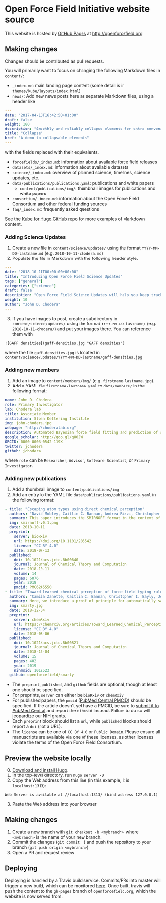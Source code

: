 # Open Force Field Initiative website source

This website is hosted by [GitHub Pages](https://pages.github.com/) at http://openforcefield.org

## Making changes

Changes should be contributed as pull requests.

You will primarily want to focus on changing the following Markdown files in `content/`:
* `_index.md`: main landing page content (some detail is in `themes/kube/layouts/index.html`)
* `news/`: Add new news posts here as separate Markdown files, using a header like
```yaml
---
date: "2017-04-10T16:42:50+01:00"
draft: false
weight: 180
description: "Smoothly and reliably collapse elements for extra convenience"
title: "Collapse"
bref: "A demo to collapsable elements"
---
```
with the fields replaced with their equivalents.
* `forcefields/_index.md`: information about available force field releases
* `datasets/_index.md`: information about available datasets
* `science/_index.md`: overview of planned science, timelines, science updates, etc.
* `data/publications/publications.yaml`: publications and white papers
   * `content/publications/img/`: thumbnail images for publications and white papers
* `consortium/_index.md`: information about the Open Force Field Consortium and other federal funding sources
* `faq/_index.md`: frequently asked questions

See the [Kube for Hugo GitHub repo](https://github.com/jeblister/kube) for more examples of Markdown content.

### Adding Science Updates

1. Create a new file in `content/science/updates/` using the format `YYYY-MM-DD-lastname.md` (e.g. `2018-10-11-chodera.md`)
2. Populate the file in Markdown with the following header style:
```yaml
---
date: "2018-10-11T00:00:00+00:00"
title: "Introducing Open Force Field Science Updates"
tags: ["general"]
categories: ["science"]
draft: false
description: "Open Force Field Science Updates will help you keep track of research and engineering activities from the Open Force Field Initiative"
weight: 10
author: "John D. Chodera"
---
```
3. If you have images to post, create a subdirectory in `content/science/updates/` using the format `YYYY-MM-DD-lastname/` (e.g. `2018-10-11-chodera/`) and put your images there. You can reference them with
```
![GAFF densities](gaff-densities.jpg "GAFF densities")
```
where the file `gaff-densities.jpg` is located in `content/science/updates/YYYY-MM-DD-lastname/gaff-densities.jpg`

### Adding new members

1. Add an image to `content/members/img/` (e.g. `firstname-lastname.jpg`).
2. Add a YAML file `firstname-lastname.yaml` to `data/members/` in the following format:
```YAML
name: John D. Chodera
role: Primary Investigator
lab: Chodera lab
title: Associate Member
institution: Sloan Kettering Institute
img: john-chodera.jpg
webpage: "http://choderalab.org"
description: Automated Bayesian force field fitting and prediction of systematic error
google_scholar: http://goo.gl/qO0JW
ORCID: 0000-0003-0542-119X
twitter: jchodera
github: jchodera
```
where `role` can be `Researcher`, `Advisor`, `Software Scientist`, or `Primary Investigator`.

### Adding new publications

1. Add a thumbnail image to `content/publications/img`
2. Add an entry to the YAML file `data/publications/publications.yaml` in the following format:
```YAML
- title: "Escaping atom types using direct chemical perception"
  authors: "David Mobley, Caitlin C. Bannan, Andrea Rizzi, Christopher I. Bayly, John D. Chodera, Victoria T Lim, Nathan M. Lim, Kyle A. Beauchamp, Michael R. Shirts, Michael K. Gilson, and Peter K. Eastman"
  summary: This paper introduces the SMIRNOFF format in the context of traditional force fields, explains the development and validation of our new small molecule force field smirnoff99Frosst, and highlights some directions the initiative is headed.
  img: smirnoff-v0.1.png
  date: 2018-10-11
  preprint:
    server: bioRxiv
    url: https://doi.org/10.1101/286542
    license: "CC BY 4.0"
    date: 2018-07-13
  published:
    doi: 10.1021/acs.jctc.8b00640
    journal: Journal of Chemical Theory and Computation
    date: 2018-10-11
    volume: 14
    pages: 6076
    year: 2018
    pmcid: PMC6245550
- title: "Toward learned chemical perception of force field typing rules"
  authors: "Camila Zanette, Caitlin C. Bannan, Christopher I. Bayly, Josh Fass, Michael K. Gilson, Michael R. Shirts, John Chodera, and David L. Mobley"
  summary: Here, we introduce a proof of principle for automatically sampling chemical perception compared to traditional atom typed force fields and our SMIRNOFF format.
  img: smarty.jpg
  date: 2018-12-04
  preprint:
    server: chemRxiv
    url: https://chemrxiv.org/articles/Toward_Learned_Chemical_Perception_of_Force_Field_Typing_Rules/6230627
    license: "CC BY 4.0"
    date: 2018-08-06
  published:
    doi: 10.1021/acs.jctc.8b00821
    journal: Journal of Chemical Theory and Computation
    date: 2018-12-04
    volume: 15
    pages: 402
    year: 2019
    nihmsid: 1012523
  github: openforcefield/smarty
```
* The `preprint`, `published`, and `github` fields are optional, though at least one should be specified.
* For preprints, `server` can either be `bioRxiv` or `chemRxiv`.
* For published papers, the `pmcid` ([PubMed Central PMCID](https://www.mbl.edu/osp/2015/08/31/nih-pmid-vs-pmcid-whats-the-difference/)) should be specified. If the article doesn't yet have a PMCID, be sure to [submit it to PubMed Central](https://www.nihlibrary.nih.gov/services/editing/pubmed-central-submission-assistance) and report the `nihmsid` instead. Failure to do so will jeopardize our NIH grants.
* Each `preprint` block should list a `url`, while `published` blocks should report a `doi` (not a URL).
* The `license` can be one of `CC BY 4.0` or `Public Domain`. Please ensure all manuscripts are available via one of these licenses, as other licenses violate the terms of the Open Force Field Consortium.

## Preview the website locally

0. [Download and install Hugo](https://gohugo.io/getting-started/installing/).
1. In the top-level directory, run `hugo server -D`
2. Copy the Web address from this line (in this example, it is `localhost:1313`):
```
Web Server is available at //localhost:1313/ (bind address 127.0.0.1)
```
3. Paste the Web address into your browser

## Making changes

1. Create a new branch with `git checkout -b <mybranch>`, where `<mybranch>` is the name of your new branch.
2. Commit the changes (`git commit .`) and push the repository to your branch (`git push origin <mybranch>`)
3. Open a PR and request review

## Deploying

Deploying is handled by a Travis build service. Commits/PRs into master will trigger a new build, which can be monitored [here](https://travis-ci.org/openforcefield/openforcefield.org). Once built, travis will push the content to the `gh-pages` branch of `openforcefield.org`, which the website is now served from.
